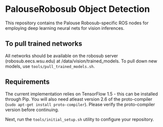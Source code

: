 # PalouseRobosub Object Detection
This repository contains the Palouse Robosub-specific ROS nodes for employing deep learning neural nets for vision inferences.

## To pull trained networks
All networks should be available on the robosub server (robosub.eecs.wsu.edu)
    at /data/vision/trained_models. To pull down new models, use
    `tools/pull_trained_models.sh`.

## Requirements
The current implementation relies on TensorFlow 1.5 - this can be installed
through Pip. You will also need atleast version 2.6 of the proto-compiler
(`sudo apt-get install proto-compiler`). Please verify the proto-compiler
version before continuing.

Next, run the `tools/initial_setup.sh` utility to configure your repository.

